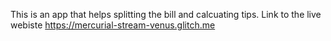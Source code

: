 This is an app that helps splitting the bill and calcuating tips.
Link to the live webiste
https://mercurial-stream-venus.glitch.me
